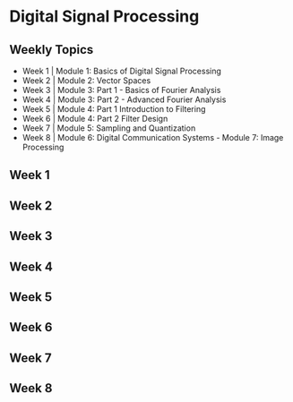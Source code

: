 # Digital Signal Processing

## Weekly Topics
* Week 1 | Module 1: Basics of Digital Signal Processing
* Week 2 | Module 2: Vector Spaces
* Week 3 | Module 3: Part 1 - Basics of Fourier Analysis
* Week 4 | Module 3: Part 2 - Advanced Fourier Analysis
* Week 5 | Module 4: Part 1 Introduction to Filtering
* Week 6 | Module 4: Part 2 Filter Design
* Week 7 | Module 5: Sampling and Quantization
* Week 8 | Module 6: Digital Communication Systems - Module 7: Image Processing

## Week 1

## Week 2

## Week 3

## Week 4

## Week 5

## Week 6

## Week 7

## Week 8
